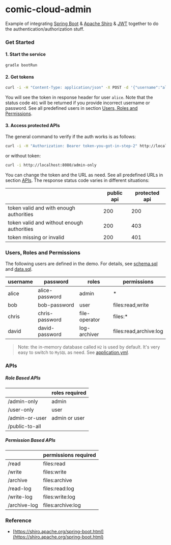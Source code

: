 # comic-cloud-admin

Example of integrating [Spring Boot](https://spring.io/projects/spring-boot) & [Apache Shiro](https://shiro.apache.org/)
& [JWT](https://jwt.io/introduction/) together to do the authentication/authorization stuff.

### Get Started

#### 1. Start the service
```bash
gradle bootRun
```

#### 2. Get tokens
```bash
curl -i -H "Content-Type: application/json" -X POST -d '{"username":"alice","password":"alice-password"}' http://localhost:8080/login
```
You will see the token in response header for user `alice`. Note that the status code `401` will be returned
if you provide incorrect username or password.
See all predefined users in section [Users, Roles and Permissions](#users-roles-and-permissions).

#### 3. Access protected APIs

The general command to verify if the auth works is as follows:
```bash
curl -i -H "Authorization: Bearer token-you-got-in-step-2" http://localhost:8080/admin-only
```
or without token:
```bash
curl -i http://localhost:8080/admin-only
```

You can change the token and the URL as need. See all predefined URLs in section [APIs](#apis).
The response status code varies in different situations:

|                                            | public api | protected api |
| ------------------------------------------ | ---------- | ------------- |
| token valid and with enough authorities    | 200        | 200           |
| token valid and without enough authorities | 200        | 403           |
| token missing or invalid                   | 200        | 401           |

### Users, Roles and Permissions

The following users are defined in the demo. For details, see [schema.sql](src/main/resources/schema.sql)
and [data.sql](src/main/resources/data.sql).

| username | password       | roles         | permissions            |
| -------- | -------------- | ------------- | ---------------------- |
| alice    | alice-password | admin         | *                      |
| bob      | bob-password   | user          | files:read,write       |
| chris    | chris-password | file-operator | files:*                |
| david    | david-password | log-archiver  | files:read,archive:log |

> Note: the in-memory database called `H2` is used by default. It's very easy to switch to `MySQL` as need.
See [application.yml](src/main/resources/application.yml).

### APIs

##### Role Based APIs

|                | roles required |
| -------------- | -------------- |
| /admin-only    | admin          |
| /user-only     | user           |
| /admin-or-user | admin or user  |
| /public-to-all |                |

##### Permission Based APIs

|                | permissions required |
| -------------- | -------------------- |
| /read          | files:read           |
| /write         | files:write          |
| /archive       | files:archive        |
| /read-log      | files:read:log       |
| /write-log     | files:write:log      |
| /archive-log   | files:archive:log    |

### Reference
- [https://shiro.apache.org/spring-boot.html](https://shiro.apache.org/spring-boot.html)

